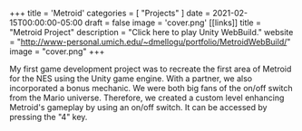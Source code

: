 +++
title = 'Metroid'
categories = [ "Projects" ]
date = 2021-02-15T00:00:00-05:00
draft = false
image = 'cover.png'
[[links]]
title = "Metroid Project"
description = "Click here to play Unity WebBuild."
website = "http://www-personal.umich.edu/~dmellogu/portfolio/MetroidWebBuild/"
image = "cover.png"
+++

My first game development project was to recreate the first area of Metroid for the NES using the Unity game engine. With a partner, we also incorporated a bonus mechanic. We were both big fans of the on/off switch from the Mario universe. Therefore, we created a custom level enhancing Metroid's gameplay by using an on/off switch. It can be accessed by pressing the "4" key.

